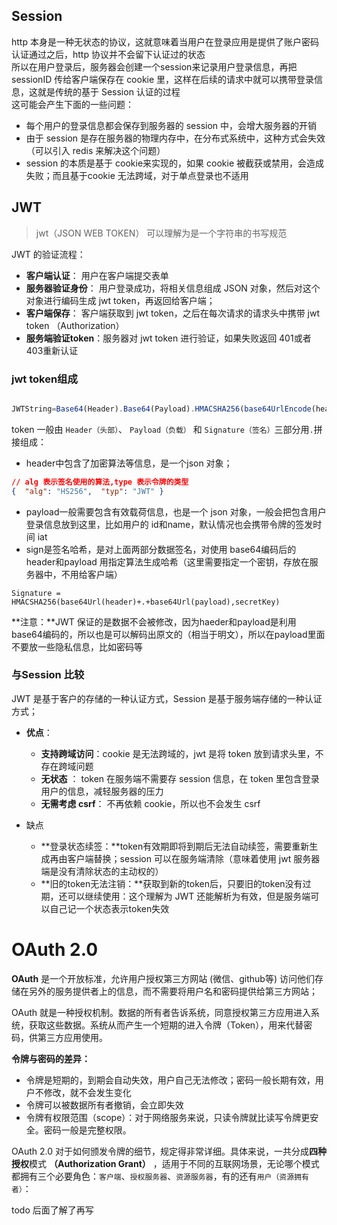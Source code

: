 ## Session

http 本身是一种无状态的协议，这就意味着当用户在登录应用是提供了账户密码认证通过之后，http 协议并不会留下认证过的状态  
所以在用户登录后，服务器会创建一个session来记录用户登录信息，再把 sessionID 传给客户端保存在 cookie 里，这样在后续的请求中就可以携带登录信息，这就是传统的基于 Session 认证的过程  
这可能会产生下面的一些问题：

- 每个用户的登录信息都会保存到服务器的 session 中，会增大服务器的开销
- 由于 session 是存在服务器的物理内存中，在分布式系统中，这种方式会失效（可以引入 redis 来解决这个问题）
- session 的本质是基于 cookie来实现的，如果 cookie 被截获或禁用，会造成失败；而且基于cookie 无法跨域，对于单点登录也不适用

## JWT

> jwt（JSON WEB TOKEN） 可以理解为是一个字符串的书写规范

JWT 的验证流程：

- **客户端认证**： 用户在客户端提交表单
- **服务器验证身份**： 用户登录成功，将相关信息组成 JSON 对象，然后对这个对象进行编码生成 jwt token，再返回给客户端；
- **客户端保存**： 客户端获取到 jwt token，之后在每次请求的请求头中携带 jwt token （Authorization）
- **服务端验证token**：服务器对 jwt token 进行验证，如果失败返回 401或者403重新认证

### jwt token组成

```javascript

JWTString=Base64(Header).Base64(Payload).HMACSHA256(base64UrlEncode(header)+"."+base64UrlEncode(payload),secret)

```

token 一般由  `Header（头部）`、 `Payload（负载）` 和 `Signature（签名）`三部分用`.`拼接组成：

- header中包含了加密算法等信息，是一个json 对象；

```json
// alg 表示签名使用的算法,type 表示令牌的类型 
{  "alg": "HS256",  "typ": "JWT" } 
```

- payload一般需要包含有效载荷信息，也是一个 json 对象，一般会把包含用户登录信息放到这里，比如用户的 id和name，默认情况也会携带令牌的签发时间 iat
- sign是签名哈希，是对上面两部分数据签名，对使用 base64编码后的 header和payload 用指定算法生成哈希（这里需要指定一个密钥，存放在服务器中，不用给客户端）

````
Signature = HMACSHA256(base64Url(header)+.+base64Url(payload),secretKey)
````

**注意：**JWT  保证的是数据不会被修改，因为haeder和payload是利用base64编码的，所以也是可以解码出原文的（相当于明文），所以在payload里面不要放一些隐私信息，比如密码等

### 与Session 比较

JWT 是基于客户的存储的一种认证方式，Session 是基于服务端存储的一种认证方式；

- **优点**：

  - **支持跨域访问**：cookie 是无法跨域的，jwt 是将 token 放到请求头里，不存在跨域问题
  - **无状态** ： token 在服务端不需要存 session 信息，在 token 里包含登录用户的信息，减轻服务器的压力
  - **无需考虑 csrf**： 不再依赖 cookie，所以也不会发生 csrf

- 缺点

  - **登录状态续签：**token有效期即将到期后无法自动续签，需要重新生成再由客户端替换；session 可以在服务端清除（意味着使用 jwt 服务器端是没有清除状态的主动权的）
  - **旧的token无法注销：**获取到新的token后，只要旧的token没有过期，还可以继续使用：这个理解为 JWT 还能解析为有效，但是服务端可以自己记一个状态表示token失效


# OAuth 2.0

**OAuth** 是一个开放标准，允许用户授权第三方网站 (微信、github等) 访问他们存储在另外的服务提供者上的信息，而不需要将用户名和密码提供给第三方网站；

OAuth 就是一种授权机制。数据的所有者告诉系统，同意授权第三方应用进入系统，获取这些数据。系统从而产生一个短期的进入令牌（Token），用来代替密码，供第三方应用使用。

**令牌与密码的差异：**

- 令牌是短期的，到期会自动失效，用户自己无法修改；密码一般长期有效，用户不修改，就不会发生变化
- 令牌可以被数据所有者撤销，会立即失效
- 令牌有权限范围（scope）：对于网络服务来说，只读令牌就比读写令牌更安全。密码一般是完整权限。

OAuth 2.0 对于如何颁发令牌的细节，规定得非常详细。具体来说，一共分成**四种授权**模式 **（Authorization Grant）** ，适用于不同的互联网场景，无论哪个模式都拥有三个必要角色：`客户端`、`授权服务器`、`资源服务器`，有的还有`用户（资源拥有者）`：

todo 后面了解了再写
